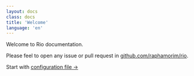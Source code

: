 ```yaml
---
layout: docs
class: docs
title: 'Welcome'
language: 'en'
---
```


Welcome to Rio documentation.

Please feel to open any issue or pull request in [github.com/raphamorim/rio](https://github.com/raphamorim/rio).

Start with [configuration file ->](/rio/docs/configuration-file#configuration-file)
